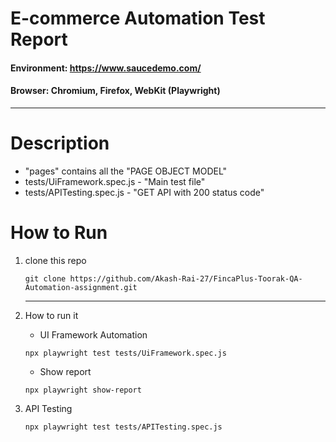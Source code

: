 # E-commerce Automation Test Report
#### Environment: https://www.saucedemo.com/
#### Browser: Chromium, Firefox, WebKit  (Playwright) 

---
# Description
- "pages" contains all the "PAGE OBJECT MODEL"
- tests/UiFramework.spec.js  - "Main test file"
- tests/APITesting.spec.js - "GET API with 200 status code"



# How to Run
1. clone this repo
    ```
    git clone https://github.com/Akash-Rai-27/FincaPlus-Toorak-QA-Automation-assignment.git
    ```
    ---

2. How  to run it 
    - UI Framework Automation
    ```
    npx playwright test tests/UiFramework.spec.js  
    ```
    - Show report
    ```
    npx playwright show-report
    ```
3. API Testing
    ```
    npx playwright test tests/APITesting.spec.js
    ```
    